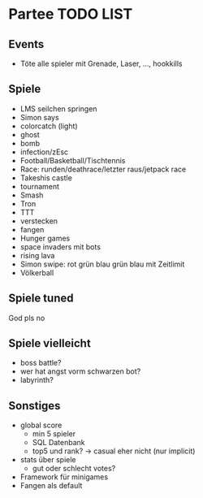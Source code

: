 # Partee TODO LIST

## Events

- Töte alle spieler mit Grenade, Laser, ..., hookkills

## Spiele

- LMS seilchen springen
- Simon says
- colorcatch (light)
- ghost
- bomb
- infection/zEsc
- Football/Basketball/Tischtennis
- Race: runden/deathrace/letzter raus/jetpack race
- Takeshis castle
- tournament
- Smash
- Tron
- TTT
- verstecken
- fangen
- Hunger games
- space invaders mit bots
- rising lava
- Simon swipe: rot grün blau grün blau mit Zeitlimit
- Völkerball

## Spiele tuned

God pls no

## Spiele vielleicht

- boss battle?
- wer hat angst vorm schwarzen bot?
- labyrinth?

## Sonstiges

- global score
	- min 5 spieler
	- SQL Datenbank
	- top5 und rank? -> casual eher nicht (nur implicit)
- stats über spiele
	- gut oder schlecht votes?
- Framework für minigames
- Fangen als default



